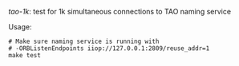*tao-1k*: test for 1k simultaneous connections to TAO naming service

Usage:

    # Make sure naming service is running with
    # -ORBListenEndpoints iiop://127.0.0.1:2809/reuse_addr=1
    make test
